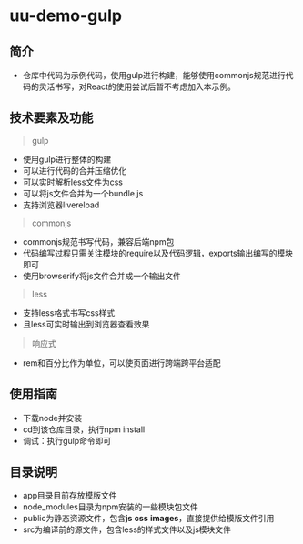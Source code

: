 
# uu-demo-gulp

## 简介

* 仓库中代码为示例代码，使用gulp进行构建，能够使用commonjs规范进行代码的灵活书写，对React的使用尝试后暂不考虑加入本示例。

## 技术要素及功能

> gulp

* 使用gulp进行整体的构建
* 可以进行代码的合并压缩优化
* 可以实时解析less文件为css
* 可以将js文件合并为一个bundle.js
* 支持浏览器livereload

> commonjs

* commonjs规范书写代码，兼容后端npm包
* 代码编写过程只需关注模块的require以及代码逻辑，exports输出编写的模块即可
* 使用browserify将js文件合并成一个输出文件

> less

* 支持less格式书写css样式
* 且less可实时输出到浏览器查看效果

> 响应式

* rem和百分比作为单位，可以使页面进行跨端跨平台适配

## 使用指南

* 下载node并安装
* cd到该仓库目录，执行npm install
* 调试：执行gulp命令即可

## 目录说明

* app目录目前存放模版文件
* node_modules目录为npm安装的一些模块包文件
* public为静态资源文件，包含**js** **css** **images**，直接提供给模版文件引用
* src为编译前的源文件，包含less的样式文件以及js模块文件
